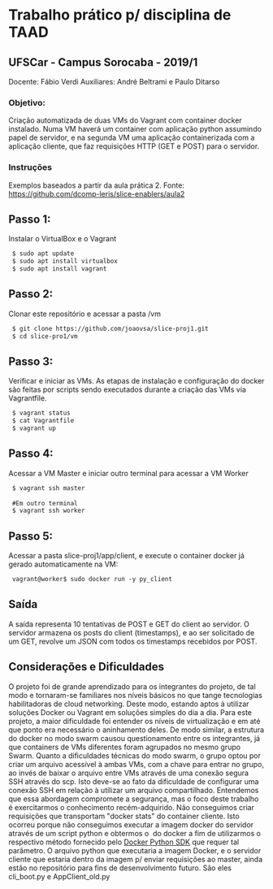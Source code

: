 # Trabalho prático p/ disciplina de TAAD
## UFSCar - Campus Sorocaba - 2019/1
Docente: Fábio Verdi
Auxiliares: André Beltrami e Paulo Ditarso

### Objetivo:
 Criação automatizada de duas VMs do Vagrant com container docker instalado. Numa VM haverá um container com aplicação python assumindo papel de servidor, e na segunda VM uma aplicação containerizada com a aplicação cliente, que faz requisições HTTP (GET e POST) para o servidor.


### Instruções
Exemplos baseados a partir da aula prática 2. Fonte: https://github.com/dcomp-leris/slice-enablers/aula2

## Passo 1:
 Instalar o VirtualBox e o Vagrant

```markdown
 $ sudo apt update
 $ sudo apt install virtualbox
 $ sudo apt install vagrant
```

## Passo 2:
Clonar este repositório e acessar a pasta /vm

```markdown
 $ git clone https://github.com/joaovsa/slice-proj1.git
 $ cd slice-pro1/vm
```

## Passo 3:
Verificar e iniciar as VMs. As etapas de instalação e configuração do docker são feitas por scripts sendo executados durante a criação das VMs via Vagrantfile.

```markdown
 $ vagrant status
 $ cat Vagrantfile
 $ vagrant up
```

## Passo 4:
 Acessar a VM Master e iniciar outro terminal para acessar a VM Worker

```markdown
 $ vagrant ssh master
 
 #Em outro terminal
 $ vagrant ssh worker
```

## Passo 5:
 Acessar a pasta slice-proj1/app/client, e execute o container docker já gerado automaticamente na VM:

```markdown
 vagrant@worker$ sudo docker run -y py_client
```
## Saída
A saída representa 10 tentativas de POST e GET do client ao servidor. O servidor armazena os posts do client (timestamps), e ao ser solicitado de um GET, revolve um JSON com todos os timestamps recebidos por POST.


## Considerações e Dificuldades
O projeto foi de grande aprendizado para os integrantes do projeto, de tal modo e tornaram-se familiares nos níveis básicos no que tange tecnologias habilitadoras de cloud networking. Deste modo, estando aptos à utilizar soluções Docker ou Vagrant em soluções simples do dia a dia. 
Para este projeto, a maior dificuldade foi entender os níveis de virtualização e em até que ponto era necessário o aninhamento deles. De modo similar, a estrutura do docker no modo swarm causou questionamento entre os integrantes, já que containers de VMs diferentes foram agrupados no mesmo grupo Swarm. Quanto a dificuldades técnicas do modo swarm, o grupo optou por criar um arquivo acessível à ambas VMs, com a chave para entrar no grupo, ao invés de baixar o arquivo entre VMs através de uma conexão segura SSH através do scp. Isto deve-se ao fato da dificuldade de configurar uma conexão SSH em relação à utilizar um arquivo compartilhado. Entendemos que essa abordagem compromete a segurança, mas o foco deste trabalho é exercitarmos o conhecimento recém-adquirido.
Não conseguimos criar requisições que transportam "docker stats" do container cliente. Isto ocorreu porque não conseguimos executar a imagem docker do servidor através de um script python e obtermos o <img id> do docker a fim de utilizarmos o respectivo método fornecido pelo [Docker Python SDK](https://docker-py.readthedocs.io/en/stable/) que requer tal parâmetro. O arquivo python que executaria a imagem Docker, e o servidor cliente que estaria dentro da imagem p/ enviar requisições ao master, ainda estão no repositório para fins de desenvolvimento futuro. São eles cli_boot.py e AppClient_old.py
